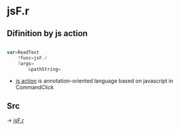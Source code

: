 # jsF.r

## Difinition by js action

```js.js

var=ReadText
	?func=jsF.r
	?args=
		&pathString=
```

- [js action](#) is annotation-oriented language based on javascript in CommandClick

## Src

-> [jsF.r](https://github.com/puutaro/CommandClick/blob/master/app/src/main/java/com/puutaro/commandclick/fragment_lib/terminal_fragment/js_interface/file/JsF.kt#L12)


